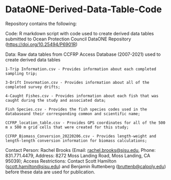 # DataONE-Derived-Data-Table-Code 

Repository contains the following:

Code:
	R markdown script with code used to create derived data tables submitted to Ocean Protection Council DataONE Repository (https://doi.org/10.25494/P6901R)

Data: Raw data tables from CCFRP Access Database (2007-2021) used to create derived data tables

	1-Trip Information.csv - Provides information about each completed sampling trip;

	3-Drift Invormation.csv - Provides information about all of the completed survey drifts;

	4-Caught Fishes.csv - Provides information about each fish that was caught during the study and associated data;

	Fish Species.csv - Provides the fish species codes used in the databaseand their corresponding common and scientific name;

	CCFRP_location_table.csv - Provides GPS coordinates for all of the 500 m x 500 m grid cells that were created for this study;

	CCFRP_Biomass_Conversion_20220206.csv - Provides length-weight and length-length conversion information for biomass calculations;


Contact Person: Rachel Brooks (Email: rachel.brooks@sjsu.edu, Phone: 831.771.4479, Address: 8272 Moss Landing Road, Moss Landing, CA 95039);
Access Restrictions: Contact Scott Hamilton (scott.hamilton@sjsu.edu) and Benjamin Ruttenberg (bruttenb@calpoly.edu) before these data are used for publication.

